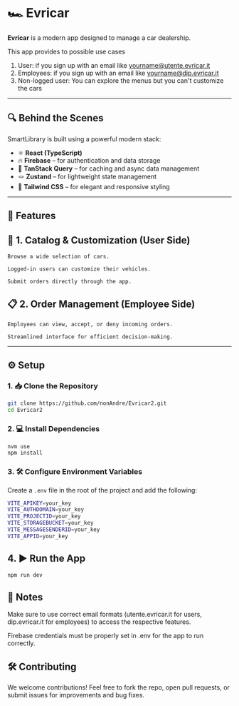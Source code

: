 # 🏎️ Evricar

**Evricar** is a modern app designed to manage a car dealership.

This app provides to possible use cases

1. User: if you sign up with an email like yourname@utente.evricar.it
2. Employees: if you sign up with an email like yourname@dip.evricar.it
3. Non-logged user: You can explore the menus but you can't customize the cars

---

## 🔍 Behind the Scenes

SmartLibrary is built using a powerful modern stack:

- ⚛️ **React (TypeScript)**
- 🔥 **Firebase** – for authentication and data storage
- 🧠 **TanStack Query** – for caching and async data management
- 🪢 **Zustand** – for lightweight state management
- 🎨 **Tailwind CSS** – for elegant and responsive styling
---

## 🚀 Features

## 🛒 1. Catalog & Customization (User Side)

    Browse a wide selection of cars.

    Logged-in users can customize their vehicles.

    Submit orders directly through the app.

## 📋 2. Order Management (Employee Side)

    Employees can view, accept, or deny incoming orders.

    Streamlined interface for efficient decision-making.

---

## ⚙️ Setup

### 1. 📥 Clone the Repository

```bash
git clone https://github.com/nonAndre/Evricar2.git
cd Evricar2
```

### 2. 💻 Install Dependencies

```bash
nvm use
npm install
```
### 3. 🛠️ Configure Environment Variables

Create a ```.env``` file in the root of the project and add the following:

```bash
VITE_APIKEY=your_key
VITE_AUTHDOMAIN=your_key
VITE_PROJECTID=your_key
VITE_STORAGEBUCKET=your_key
VITE_MESSAGESENDERID=your_key
VITE_APPID=your_key

```

## 4. ▶️ Run the App
```bash
npm run dev
```

## 📌 Notes

Make sure to use correct email formats (utente.evricar.it for users, dip.evricar.it for employees) to access the respective features.

Firebase credentials must be properly set in .env for the app to run correctly.

## 🛠️ Contributing

We welcome contributions! Feel free to fork the repo, open pull requests, or submit issues for improvements and bug fixes.
